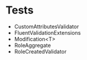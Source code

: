 # Tests

- CustomAttributesValidator
- FluentValidationExtensions
- Modification&lt;T&gt;
- RoleAggregate
- RoleCreatedValidator
